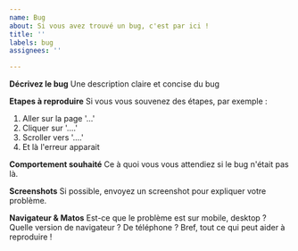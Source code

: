 ```yaml
---
name: Bug
about: Si vous avez trouvé un bug, c'est par ici !
title: ''
labels: bug
assignees: ''

---
```


**Décrivez le bug**
Une description claire et concise du bug

**Etapes à reproduire**
Si vous vous souvenez des étapes, par exemple :
1. Aller sur la page '...'
2. Cliquer sur '....'
3. Scroller vers  '....'
4. Et là l'erreur apparait

**Comportement souhaité**
Ce à quoi vous vous attendiez si le bug n'était pas là.

**Screenshots**
Si possible, envoyez un screenshot pour expliquer votre problème.

**Navigateur & Matos**
Est-ce que le problème est sur mobile, desktop ? Quelle version de navigateur ? De téléphone ? 
Bref, tout ce qui peut aider à reproduire !
